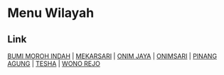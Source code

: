 # Menu Wilayah

## Link

[BUMI MOROH INDAH](https://github.com/gigit-pemilu/pemilu-2024-92-papua-barat/tree/main/pilpres/hitung-suara/sub/92-papua-barat/sub/03-fak-fak/sub/07-bomberay/sub/2010-bumi-moroh-indah)
 | 
[MEKARSARI](https://github.com/gigit-pemilu/pemilu-2024-92-papua-barat/tree/main/pilpres/hitung-suara/sub/92-papua-barat/sub/03-fak-fak/sub/07-bomberay/sub/2008-mekarsari)
 | 
[ONIM JAYA](https://github.com/gigit-pemilu/pemilu-2024-92-papua-barat/tree/main/pilpres/hitung-suara/sub/92-papua-barat/sub/03-fak-fak/sub/07-bomberay/sub/2014-onim-jaya)
 | 
[ONIMSARI](https://github.com/gigit-pemilu/pemilu-2024-92-papua-barat/tree/main/pilpres/hitung-suara/sub/92-papua-barat/sub/03-fak-fak/sub/07-bomberay/sub/2007-onimsari)
 | 
[PINANG AGUNG](https://github.com/gigit-pemilu/pemilu-2024-92-papua-barat/tree/main/pilpres/hitung-suara/sub/92-papua-barat/sub/03-fak-fak/sub/07-bomberay/sub/2009-pinang-agung)
 | 
[TESHA](https://github.com/gigit-pemilu/pemilu-2024-92-papua-barat/tree/main/pilpres/hitung-suara/sub/92-papua-barat/sub/03-fak-fak/sub/07-bomberay/sub/2012-tesha)
 | 
[WONO REJO](https://github.com/gigit-pemilu/pemilu-2024-92-papua-barat/tree/main/pilpres/hitung-suara/sub/92-papua-barat/sub/03-fak-fak/sub/07-bomberay/sub/2015-wono-rejo)

